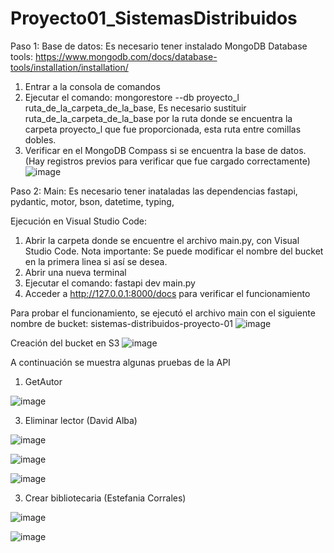 # Proyecto01_SistemasDistribuidos

Paso 1:
Base de datos:
Es necesario tener instalado MongoDB Database tools: https://www.mongodb.com/docs/database-tools/installation/installation/
1. Entrar a la consola de comandos
2. Ejecutar el comando: mongorestore --db proyecto_l ruta_de_la_carpeta_de_la_base,
Es necesario sustituir ruta_de_la_carpeta_de_la_base por la ruta donde se encuentra
la carpeta proyecto_l que fue proporcionada, esta ruta entre comillas dobles.
3. Verificar en el MongoDB Compass si se encuentra la base de datos. (Hay registros previos para verificar que fue cargado correctamente)
![image](https://github.com/user-attachments/assets/d3aae2b1-281b-4935-a1c7-05d0c592a52a)




Paso 2:
Main:
Es necesario tener inataladas las dependencias fastapi, pydantic, motor, bson, datetime, typing,

Ejecución en Visual Studio Code:
1. Abrir la carpeta donde se encuentre el archivo main.py, con Visual Studio Code. Nota importante: Se puede modificar el nombre del bucket en la primera linea si así se desea.
2. Abrir una nueva terminal
3. Ejecutar el comando: fastapi dev main.py
4. Acceder a http://127.0.0.1:8000/docs para verificar el funcionamiento

Para probar el funcionamiento, se ejecutó el archivo main con el siguiente nombre de bucket: sistemas-distribuidos-proyecto-01
![image](https://github.com/user-attachments/assets/e652e6a0-0568-410f-8d45-c9875f06d6b0)

Creación del bucket en S3
![image](https://github.com/user-attachments/assets/caad1d4f-3924-4744-af74-cb0a67331280)


A continuación se muestra algunas pruebas de la API

1. GetAutor
   
![image](https://github.com/user-attachments/assets/54a9d7e6-29b0-41ba-bc49-704a37310f7e)


3. Eliminar lector (David Alba)
   
![image](https://github.com/user-attachments/assets/a07950d5-c677-4e52-9a52-ab867a0e4ce1)

![image](https://github.com/user-attachments/assets/744ba27b-b2ff-4747-ba82-2d301d37de53)

![image](https://github.com/user-attachments/assets/ae62a623-c2d2-498e-a9b3-6ad9b549ca7b)


3. Crear bibliotecaria (Estefania Corrales)
   
![image](https://github.com/user-attachments/assets/f83c305f-9bac-466c-90b3-0ef07098aeb4)

![image](https://github.com/user-attachments/assets/7c97a107-df2e-4c16-8f77-671e639517f7)




